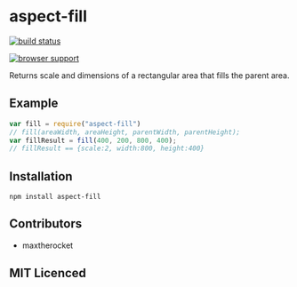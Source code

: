 # aspect-fill

[![build status][1]][2]

[![browser support][3]][4]

Returns scale and dimensions of a rectangular area that fills the parent area.

## Example

```js
var fill = require("aspect-fill")
// fill(areaWidth, areaHeight, parentWidth, parentHeight);
var fillResult = fill(400, 200, 800, 400);
// fillResult == {scale:2, width:800, height:400}
```

## Installation

`npm install aspect-fill`

## Contributors

 - maxtherocket

## MIT Licenced

  [1]: https://secure.travis-ci.org/maxtherocket/aspect-fill.png
  [2]: http://travis-ci.org/maxtherocket/aspect-fill
  [3]: http://ci.testling.com/maxtherocket/aspect-fill.png
  [4]: http://ci.testling.com/maxtherocket/aspect-fill